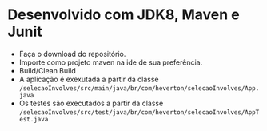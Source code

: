 # Desenvolvido com JDK8, Maven e Junit
* Faça o download do repositório.
* Importe como projeto maven na ide de sua preferência.
* Build/Clean Build
* A aplicação é exexutada a partir da classe `/selecaoInvolves/src/main/java/br/com/heverton/selecaoInvolves/App.java`
* Os testes são executados a partir da classe `/selecaoInvolves/src/test/java/br/com/heverton/selecaoInvolves/AppTest.java`

